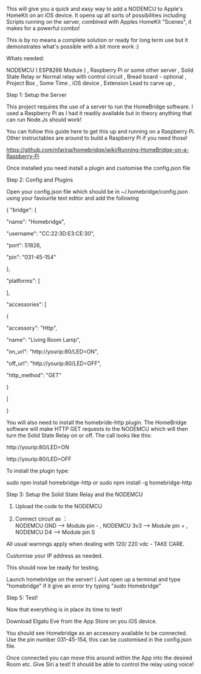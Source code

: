 

This  will give you a quick and easy way to add a NODEMCU to Apple's HomeKit on an iOS device. It opens up all sorts of possibilities including Scripts running on the server, combined with Apples HomeKit "Scenes", it makes for a powerful combo!

This is by no means a complete solution or ready for long term use but it demonstrates what's possible with a bit more work :)

Whats needed:

NODEMCU ( ESP8266 Module ) ,
Raspberry Pi or some other server ,
Solid State Relay or Normal relay with control circuit , 
Bread board - optional ,
Project Box ,
Some Time , 
iOS device ,
Extension Lead to carve up ,

Step 1: Setup the Server

This project requires the use of a server to run the HomeBridge software. I used a Raspberry Pi as I had it readily available but in theory anything that can run Node.Js should work!

You can follow this guide here to get this up and running on a Raspberry Pi. Other instructables are around to build a Raspberry Pi if you need those!

https://github.com/nfarina/homebridge/wiki/Running-HomeBridge-on-a-Raspberry-Pi

Once installed you need install a plugin and customise the config.json file

Step 2: Config and Plugins

Open your config.json file which should be in ~/.homebridge/config.json using your favourite text editor and add the following

{
  "bridge": {

"name": "Homebridge",

"username": "CC:22:3D:E3:CE:30",

"port": 51826,

"pin": "031-45-154"

},

"platforms": [

],

"accessories": [

{

"accessory": "Http",

"name": "Living Room Lamp",

"on_url": "http://yourip:80/LED=ON",

"off_url": "http://yourip:80/LED=OFF",

"http_method": "GET"

}

]

}

You will also need to install the homebride-http plugin. The HomeBridge software will make HTTP GET requests to the NODEMCU which will then turn the Solid State Relay on or off. The call looks like this:

http://yourip:80/LED=ON

http://yourip:80/LED=OFF

To install the plugin type:

sudo npm install homebridge-http or sudo npm install -g homebridge-http

Step 3: Setup the Solid State Relay and the NODEMCU

 1. Upload the code to the NODEMCU 
 
 2. Connect circuit as ：  
            NODEMCU GND --> Module pin - ,
            NODEMCU 3v3 --> Module pin +  ,
            NODEMCU D4 --> Module pin S 
            
 All usual warnings apply when dealing with 120/ 220 vdc - TAKE CARE.
 
Customise your IP address as needed.

This should now be ready for testing.

Launch homebridge on the server! ( Just open up a terminal and type "homebridge" if it give an error try typing "sudo Homebridge"

Step 5: Test!

Now that everything is in place its time to test!

Download Elgatu Eve from the App Store on you iOS device.

You should see Homebridge as an accessory available to be connected. Use the pin number 031-45-154, this can be customised in the config.json file.

Once connected you can move this around within the App into the desired Room etc. Give Siri a test! It should be able to control the relay using voice!

